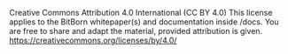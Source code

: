 Creative Commons Attribution 4.0 International (CC BY 4.0)
This license applies to the BitBorn whitepaper(s) and documentation inside /docs.
You are free to share and adapt the material, provided attribution is given.
https://creativecommons.org/licenses/by/4.0/
